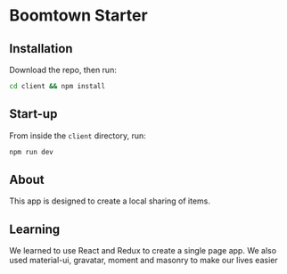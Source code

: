 # Boomtown Starter

## Installation

Download the repo, then run:

```bash
cd client && npm install
```

## Start-up

From inside the `client` directory, run:

```bash
npm run dev
```

## About

This app is designed to create a local sharing of items.
## Learning

We learned to use React and Redux to create a single page app. We also used material-ui, gravatar, moment and masonry to make our lives easier